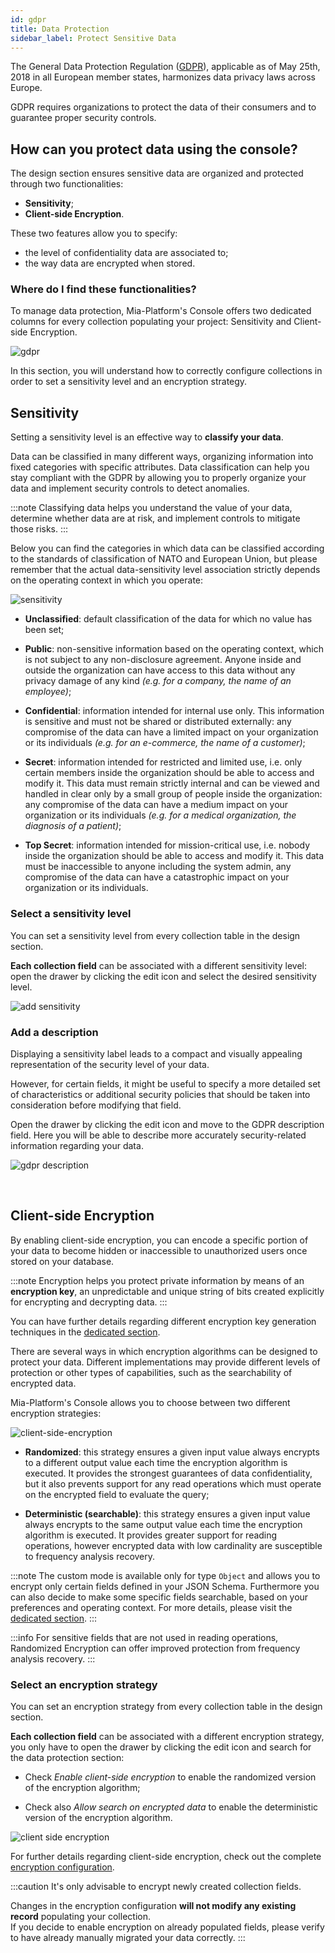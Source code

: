 ```yaml
---
id: gdpr
title: Data Protection
sidebar_label: Protect Sensitive Data
---
```


The General Data Protection Regulation ([GDPR](https://gdpr-info.eu/)), applicable as of May 25th, 2018 in all European member states, harmonizes data privacy laws across Europe.

GDPR requires organizations to protect the data of their consumers and to guarantee proper security controls. 

## How can you protect data using the console?

The design section ensures sensitive data are organized and protected through two functionalities:

* **Sensitivity**;
* **Client-side Encryption**.

These two features allow you to specify:
* the level of confidentiality data are associated to;
* the way data are encrypted when stored.

### Where do I find these functionalities?

To manage data protection, Mia-Platform's Console offers two dedicated columns for every collection populating your project: Sensitivity and Client-side Encryption.

![gdpr](img/gdpr.png)

In this section, you will understand how to correctly configure collections in order to set a sensitivity level and an encryption strategy. 

## Sensitivity

Setting a sensitivity level is an effective way to **classify your data**.     

Data can be classified in many different ways, organizing information into fixed categories with specific attributes. Data classification can help you stay compliant with the GDPR by allowing you to properly organize your data and implement security controls to detect anomalies.

:::note
Classifying data helps you understand the value of your data, determine whether data are at risk, and implement controls to mitigate those risks.
:::

Below you can find the categories in which data can be classified according to the standards of classification of NATO and European Union, but please remember that the actual data-sensitivity level association strictly depends on the operating context in which you operate:

![sensitivity](img/sensitivity.png)

* **Unclassified**: default classification of the data for which no value has been set;

* **Public**: non-sensitive information based on the operating context, which is not subject to any non-disclosure agreement. Anyone inside and outside the organization can have access to this data without any privacy damage of any kind *(e.g. for a company, the name of an employee)*;

* **Confidential**: information intended for internal use only. This information is sensitive and must not be shared or distributed externally: any compromise of the data can have a limited impact on your organization or its individuals *(e.g. for an e-commerce, the name of a customer)*;

* **Secret**: information intended for restricted and limited use, i.e. only certain members inside the organization should be able to access and modify it. This data must remain strictly internal and can be viewed and handled in clear only by a small group of people inside the organization: any compromise of the data can have a medium impact on your organization or its individuals *(e.g. for a medical organization, the diagnosis of a patient)*;

* **Top Secret**: information intended for mission-critical use, i.e. nobody inside the organization should be able to access and modify it. This data must be inaccessible to anyone including the system admin, any compromise of the data can have a catastrophic impact on your organization or its individuals.

### Select a sensitivity level

You can set a sensitivity level from every collection table in the design section. 

**Each collection field** can be associated with a different sensitivity level: open the drawer by clicking the edit icon and select the desired sensitivity level.

![add sensitivity](img/add-sensitivity.gif)

### Add a description

Displaying a sensitivity label leads to a compact and visually appealing representation of the security level of your data. 

However, for certain fields, it might be useful to specify a more detailed set of characteristics or additional security policies that should be taken into consideration before modifying that field.


Open the drawer by clicking the edit icon and move to the GDPR description field. Here you will be able to describe more accurately security-related information regarding your data.

![gdpr description](img/gdpr-description.gif)

<br/>

## Client-side Encryption

By enabling client-side encryption, you can encode a specific portion of your data to become hidden or inaccessible to unauthorized users once stored on your database.

:::note
Encryption helps you protect private information by means of an **encryption key**, an unpredictable and unique string of bits created explicitly for encrypting and decrypting data.
:::

You can have further details regarding different encryption key generation techniques in the [dedicated section](./../../../runtime_suite/crud-service/encryption_configuration#configuration).


There are several ways in which encryption algorithms can be designed to protect your data. Different implementations may provide different levels of protection or other types of capabilities, such as the searchability of encrypted data.

Mia-Platform's Console allows you to choose between two different encryption strategies:

![client-side-encryption](img/client-side-encryption.png)


* **Randomized**: this strategy ensures a given input value always encrypts to a different output value each time the encryption algorithm is executed. It provides the strongest guarantees of data confidentiality, but it also prevents support for any read operations which must operate on the encrypted field to evaluate the query;

* **Deterministic (searchable)**: this strategy ensures a given input value always encrypts to the same output value each time the encryption algorithm is executed. It provides greater support for reading operations, however encrypted data with low cardinality are susceptible to frequency analysis recovery.

:::note
The custom mode is available only for type `Object` and allows you to encrypt only certain fields defined in your JSON Schema. Furthermore you can also decide to make some specific fields searchable, based on your preferences and operating context.
For more details, please visit the [dedicated section](/docs/runtime_suite/crud-service/encryption_configuration#activate-object-encryption).
:::

:::info
For sensitive fields that are not used in reading operations, Randomized Encryption can offer improved protection from frequency analysis recovery.
:::

### Select an encryption strategy

You can set an encryption strategy from every collection table in the design section.

**Each collection field** can be associated with a different encryption strategy, you only have to open the drawer by clicking the edit icon and search for the data protection section:

* Check *Enable client-side encryption* to enable the randomized version of the encryption algorithm;

* Check also *Allow search on encrypted data* to enable the deterministic version of the encryption algorithm.

![client side encryption](img/client-side-encryption.gif)

For further details regarding client-side encryption, check out the complete [encryption configuration](./../../../runtime_suite/crud-service/encryption_configuration).

:::caution
It's only advisable to encrypt newly created collection fields.

Changes in the encryption configuration **will not modify any existing record** populating your collection.  
If you decide to enable encryption on already populated fields, please verify to have already manually migrated your data correctly.
:::
